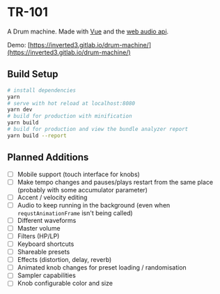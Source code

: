# TR-101

A Drum machine. Made with [Vue](https://vuejs.org) and the [web audio api](https://developer.mozilla.org/en-US/docs/Web/API/Web_Audio_API).

Demo: [https://inverted3.gitlab.io/drum-machine/](https://inverted3.gitlab.io/drum-machine/)

## Build Setup

``` bash
# install dependencies
yarn
# serve with hot reload at localhost:8080
yarn dev
# build for production with minification
yarn build
# build for production and view the bundle analyzer report
yarn build --report
```

## Planned Additions

- [ ] Mobile support (touch interface for knobs)
- [ ] Make tempo changes and pauses/plays restart from the same place (probably with some accumulator parameter)
- [ ] Accent / velocity editing
- [ ] Audio to keep running in the background (even when `requstAnimationFrame` isn't being called)
- [ ] Different waveforms
- [ ] Master volume
- [ ] Filters (HP/LP)
- [ ] Keyboard shortcuts
- [ ] Shareable presets
- [ ] Effects (distortion, delay, reverb)
- [ ] Animated knob changes for preset loading / randomisation
- [ ] Sampler capabilities
- [ ] Knob configurable color and size

